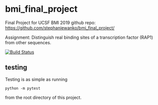 # bmi_final_project
Final Project for UCSF BMI 2019
github repo: https://github.com/stephaniewanko/bmi_final_project/

Assignment: Distinguish real binding sites of a transcription factor (RAP1) from other sequences.

[![Build
Status](https://travis-ci.org/stephaniewanko/bmi_final_project.svg?branch=master)](https://travis-ci.org/stephaniewanko/bmi_final_project)

## testing

Testing is as simple as running

```
python -m pytest
```

from the root directory of this project.
